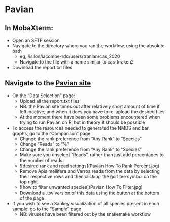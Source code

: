 # Pavian

## In MobaXterm:
* Open an SFTP session
* Navigate to the directory where you ran the workflow, using the absolute path
   * eg, /isilon/lacombe-rdc/users/tranlan/cas_2020
   * Navigate to the file with a name similar to cas_kraken2
* Download the report.txt files

## Navigate to the [Pavian site](https://fbreitwieser.shinyapps.io/pavian/)
* On the “Data Selection” page:
   * Upload all the report.txt files
    * NB: the Pavian site times out after relatively short amount of time if left inactive, and when it does you have to re-upload the desired files
   * At the moment there have been some problems encountered when trying to run Pavian on R, but in theory it should be possible
* To access the resources needed to generated the NMDS and bar graphs, go to the “Comparison” page:
   * Change the rank preference from “Any Rank” to “Species”
   * Change “Reads” to “%”
   * Change the rank preference from “Any Rank” to “Species”
    * Make sure you unselect “Reads”, rather than just add percentages to the number of reads 
    * ![desired rank and read settings](Pavian How To Rank Percent.jpg) 
   * Remove Apis mellifera and Varroa reads from the data by selecting their respective rows and then clicking the golf tee symbol on the top right
    * ![how to filter unwanted species](Pavian How To Filter.jpg)
    * Download a .tsv version of this data using the button at the bottom of the page
 * If you wish to see a Sankey visualization of all species present in each sample, go to the “Sample” page
    * NB: viruses have been filtered out by the snakemake workflow


